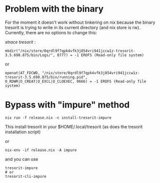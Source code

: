 # Problem with the binary

For the moment it doesn't work without tinkering on nix because the
binary tresorit is trying to write in its current directory (and nix
store is rw). Currently, there are no options to change this:

_strace tresorit_ :


``` shell
mkdir("/nix/store/0qrdl9f7qpk4vfk3j854vri941jccw1z-tresorit-3.5.698.875/bin/Logs/", 0777) = -1 EROFS (Read-only file system)
```

or

``` shell
openat(AT_FDCWD, "/nix/store/0qrdl9f7qpk4vfk3j854vri941jccw1z-tresorit-3.5.698.875/bin/running.pid", O_RDWR|O_CREAT|O_EXCL|O_CLOEXEC, 0666) = -1 EROFS (Read-only file system)
```

# Bypass with "impure" method

``` shell
nix run -f release.nix -c install-tresorit-impure
```

This install tresorit in your $HOME/.local/tresorit (as does the
tresorit installation script)

or

``` shell
nix-env -if release.nix -A impure
```

and you can use 

``` shell
tresorit-impure
# or
tresorit-cli-impure
```
